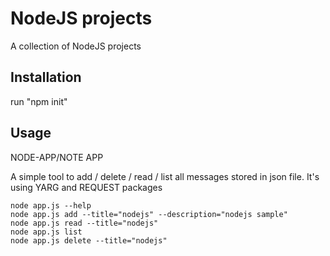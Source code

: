 # NodeJS projects

A collection of NodeJS projects

## Installation

run "npm init"

## Usage
NODE-APP/NOTE APP

A simple tool to add / delete / read / list all messages stored in json file. It's using YARG and REQUEST packages
   

```
node app.js --help
node app.js add --title="nodejs" --description="nodejs sample"
node app.js read --title="nodejs" 
node app.js list 
node app.js delete --title="nodejs"
```

